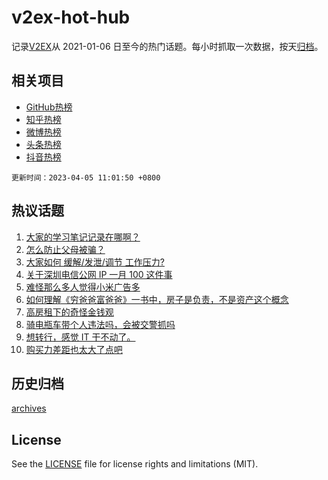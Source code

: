 # v2ex-hot-hub

 记录[V2EX](https://www.v2ex.com/)从 2021-01-06 日至今的热门话题。每小时抓取一次数据，按天[归档](archives)。
 
 ## 相关项目

- [GitHub热榜](https://github.com/it985/github-hot-hub)
- [知乎热榜](https://github.com/it985/zhihu-hot-hub)
- [微博热榜](https://github.com/it985/weibo-hot-hub)
- [头条热榜](https://github.com/it985/toutiao-hot-hub)
- [抖音热榜](https://github.com/it985/douyin-hot-hub)


 `更新时间：2023-04-05 11:01:50 +0800`

## 热议话题

1. [大家的学习笔记记录在哪啊？](https://www.v2ex.com/t/929711)
1. [怎么防止父母被骗？](https://www.v2ex.com/t/929669)
1. [大家如何 缓解/发泄/调节 工作压力?](https://www.v2ex.com/t/929716)
1. [关于深圳电信公网 IP 一月 100 这件事](https://www.v2ex.com/t/929678)
1. [难怪那么多人觉得小米广告多](https://www.v2ex.com/t/929862)
1. [如何理解《穷爸爸富爸爸》一书中，房子是负责，不是资产这个概念](https://www.v2ex.com/t/929733)
1. [高房租下的奇怪金钱观](https://www.v2ex.com/t/929820)
1. [骑电瓶车带个人违法吗，会被交警抓吗](https://www.v2ex.com/t/929739)
1. [想转行，感觉 IT 干不动了。](https://www.v2ex.com/t/929747)
1. [购买力差距也太大了点吧](https://www.v2ex.com/t/929755)

## 历史归档

[archives](archives)

## License

See the [LICENSE](LICENSE) file for license rights and limitations (MIT).
